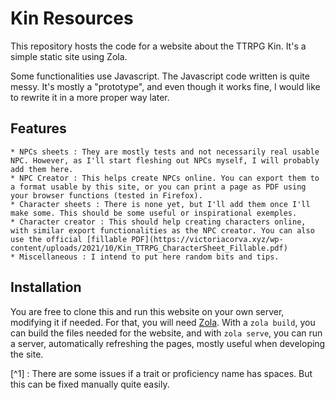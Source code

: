 # Kin Resources

This repository hosts the code for a website about the TTRPG Kin.
It's a simple static site using Zola.

Some functionalities use Javascript.
The Javascript code written is quite messy.
It's mostly a "prototype", and even though it works fine, I would like to rewrite it in a more proper way later.

## Features

	* NPCs sheets : They are mostly tests and not necessarily real usable NPC. However, as I'll start fleshing out NPCs myself, I will probably add them here.
	* NPC Creator : This helps create NPCs online. You can export them to a format usable by this site, or you can print a page as PDF using your browser functions (tested in Firefox).
	* Character sheets : There is none yet, but I'll add them once I'll make some. This should be some useful or inspirational exemples.
	* Character creator : This should help creating characters online, with similar export functionalities as the NPC creator. You can also use the official [fillable PDF](https://victoriacorva.xyz/wp-content/uploads/2021/10/Kin_TTRPG_CharacterSheet_Fillable.pdf)
	* Miscellaneous : I intend to put here random bits and tips.

## Installation

You are free to clone this and run this website on your own server, modifying it if needed.
For that, you will need [Zola](https://www.getzola.org/).
With a `zola build`, you can build the files needed for the website, and with `zola serve`, you can run a server, automatically refreshing the pages, mostly useful when developing the site.

[^1] : There are some issues if a trait or proficiency name has spaces. But this can be fixed manually quite easily.
